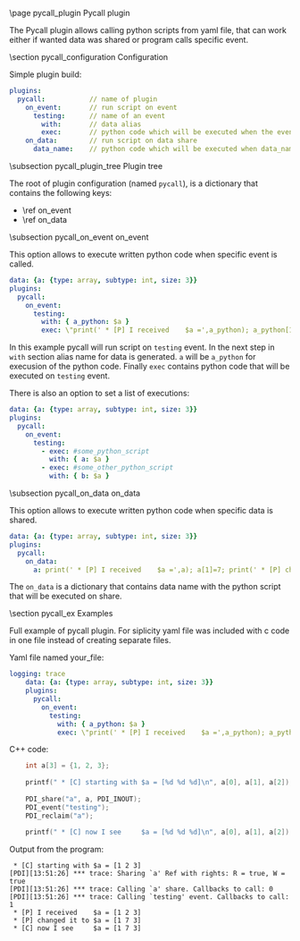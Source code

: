 \page pycall_plugin Pycall plugin

The Pycall plugin allows calling python scripts from yaml file, that can work either if wanted data was shared or program calls specific event.

\section pycall_configuration Configuration

Simple plugin build:
```yaml
plugins:
  pycall:           // name of plugin
    on_event:       // run script on event 
      testing:      // name of an event
        with:       // data alias
        exec:       // python code which will be executed when the event is called
    on_data:        // run script on data share
      data_name:    // python code which will be executed when data_name is shared
```

\subsection pycall_plugin_tree Plugin tree

The root of plugin configuration (named `pycall`), is a dictionary that contains the following keys:
- \ref on_event
- \ref on_data

\subsection pycall_on_event on_event

This option allows to execute written python code when specific event is called.

```yaml
data: {a: {type: array, subtype: int, size: 3}}
plugins:
  pycall:
    on_event:
      testing:
        with: { a_python: $a }
        exec: \"print(' * [P] I received    $a =',a_python); a_python[1]=7; print(' * [P] changed it to $a =',a_python);\"
```
In this example pycall will run script on `testing` event. In the next step in `with` section alias name for data is generated. `a` will be `a_python` for execusion of the python code. Finally `exec` contains python code that will be executed on `testing` event.

There is also an option to set a list of executions:
```yaml
data: {a: {type: array, subtype: int, size: 3}}
plugins:
  pycall:
    on_event:
      testing:
        - exec: #some_python_script
          with: { a: $a }
        - exec: #some_other_python_script
          with: { b: $a }
```

\subsection pycall_on_data on_data

This option allows to execute written python code when specific data is shared. 

```yaml
data: {a: {type: array, subtype: int, size: 3}}
plugins:
  pycall:
    on_data:
      a: print(' * [P] I received    $a =',a); a[1]=7; print(' * [P] changed it to $a =',a);\"
```

The `on_data` is a dictionary that contains data name with the python script that will be executed on share.

\section pycall_ex Examples

Full example of pycall plugin. For siplicity yaml file was included with c code in one file instead of creating separate files.

Yaml file named your_file:
```yaml
logging: trace                                 
    data: {a: {type: array, subtype: int, size: 3}}
    plugins:
      pycall:
        on_event:
          testing:
            with: { a_python: $a }
            exec: \"print(' * [P] I received    $a =',a_python); a_python[1]=7; print(' * [P] changed it to $a =',a_python);\"
```

C++ code:
```cpp
	int a[3] = {1, 2, 3};
	
	printf(" * [C] starting with $a = [%d %d %d]\n", a[0], a[1], a[2]);
	
	PDI_share("a", a, PDI_INOUT);
	PDI_event("testing");
	PDI_reclaim("a");
	
	printf(" * [C] now I see     $a = [%d %d %d]\n", a[0], a[1], a[2]);
```
Output from the program:
```
 * [C] starting with $a = [1 2 3]
[PDI][13:51:26] *** trace: Sharing `a' Ref with rights: R = true, W = true
[PDI][13:51:26] *** trace: Calling `a' share. Callbacks to call: 0
[PDI][13:51:26] *** trace: Calling `testing' event. Callbacks to call: 1
 * [P] I received    $a = [1 2 3]
 * [P] changed it to $a = [1 7 3]
 * [C] now I see     $a = [1 7 3]
```

